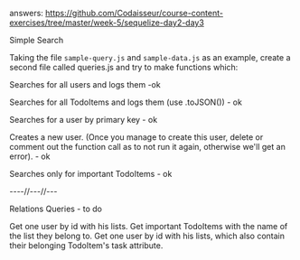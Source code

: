 answers:
https://github.com/Codaisseur/course-content-exercises/tree/master/week-5/sequelize-day2-day3

Simple Search

Taking the file `sample-query.js` and `sample-data.js` as an example, create a second file called queries.js and try to make functions which:

Searches for all users and logs them -ok

Searches for all TodoItems and logs them (use .toJSON()) - ok

Searches for a user by primary key - ok

Creates a new user. (Once you manage to create this user, delete or comment out the function call as to not run it again, otherwise we'll get an error). - ok

Searches only for important TodoItems - ok

----//---//---

Relations Queries - to do

Get one user by id with his lists.
Get important TodoItems with the name of the list they belong to.
Get one user by id with his lists, which also contain their belonging TodoItem's task attribute.
